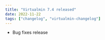 ```yaml
---
title: "Virtualmin 7.4 released"
date: 2022-11-22
tags: ["changelog", "virtualmin-changelog"]
---
```


- Bug fixes release

